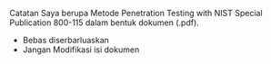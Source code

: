Catatan Saya berupa Metode Penetration Testing with NIST Special Publication 800-115 dalam bentuk dokumen (.pdf). 

- Bebas diserbarluaskan
- Jangan Modifikasi isi dokumen
